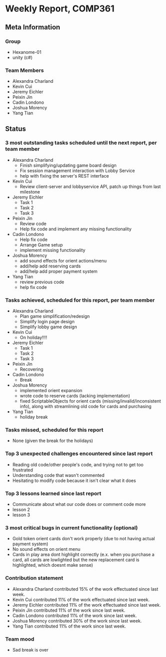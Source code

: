 # Weekly Report, COMP361

## Meta Information

### Group

 * Hexanome-01
 * unity (c#)

### Team Members

 * Alexandra Charland
 * Kevin Cui
 * Jeremy Eichler
 * Peixin Jin
 * Cadin Londono
 * Joshua Morency
 * Yang Tian

## Status

### 3 most outstanding tasks scheduled until the next report, per team member

 * Alexandra Charland
   * Finish simplifying/updating game board design
   * Fix session management interaction with Lobby Service
   * help with fixing the server's REST interface
 * Kevin Cui
   * Review client-server and lobbyservice API, patch up things from last milestone
 * Jeremy Eichler
   * Task 1
   * Task 2
   * Task 3
 * Peixin Jin
   * Review code
   * Help fix code and implement any missing functionality
 * Cadin Londono
   * Help fix code
   * Arrange Game setup
   * implement missing functionality
 * Joshua Morency
   * add sound effects for orient actions/menu
   * add/help add reserving cards
   * add/help add proper payment system
 * Yang Tian
   * review previous code
   * help fix code

### Tasks achieved, scheduled for this report, per team member

 * Alexandra Charland
   * Plan game simplification/redesign
   * Simplify login page design
   * Simplify lobby game design
 * Kevin Cui
   * On holiday!!!!
 * Jeremy Eichler
   * Task 1
   * Task 2
   * Task 3
 * Peixin Jin
   * Recovering
 * Cadin Londono
   * Break
 * Joshua Morency
   * implemented orient expansion
   * wrote code to reserve cards (lacking implementation)
   * fixed ScriptableObjects for orient cards (missing/invalid/inconsistent info), along with streamlining old code for cards and purchasing
 * Yang Tian
   * holiday break

### Tasks missed, scheduled for this report

 * None (given the break for the holidays)

### Top 3 unexpected challenges encountered since last report

 * Reading old code/other people's code, and trying not to get too frustrated
 * Understanding code that wasn't commented
 * Hesitating to modify code because it isn't clear what it does

### Top 3 lessons learned since last report

 * Communicate about what our code does or comment code more
 * lesson 2
 * lesson 3

### 3 most critical bugs in current functionality (optional)

 * Gold token orient cards don't work properly (due to not having actual payment system)
 * No sound effects on orient menu
 * Cards in play area dont highlight correctly (e.x. when you purchase a card, all cards are lowlighted but the new replacement card is highlighted, which doesnt make sense)

### Contribution statement

 * Alexandra Charland contributed 15% of the work effectuated since last week.
 * Kevin Cui contributed 11% of the work effectuated since last week.
 * Jeremy Eichler contributed 11% of the work effectuated since last week.
 * Peixin Jin contributed 11% of the work since last week.
 * Cadin Londono contributed 11% of the work since last week.
 * Joshua Morency contributed 30% of the work since last week.
 * Yang Tian contributed 11% of the work since last week.

### Team mood

 * Sad break is over
